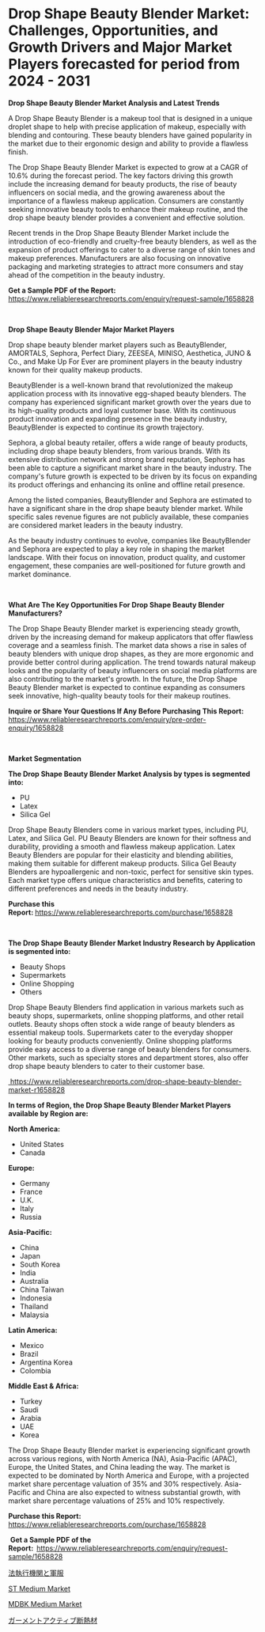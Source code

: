 <p><h1>Drop Shape Beauty Blender Market: Challenges, Opportunities, and Growth Drivers and Major Market Players forecasted for period from 2024 - 2031</h1></p><p><strong>Drop Shape Beauty Blender Market Analysis and Latest Trends</strong></p>
<p><p>A Drop Shape Beauty Blender is a makeup tool that is designed in a unique droplet shape to help with precise application of makeup, especially with blending and contouring. These beauty blenders have gained popularity in the market due to their ergonomic design and ability to provide a flawless finish.</p><p>The Drop Shape Beauty Blender Market is expected to grow at a CAGR of 10.6% during the forecast period. The key factors driving this growth include the increasing demand for beauty products, the rise of beauty influencers on social media, and the growing awareness about the importance of a flawless makeup application. Consumers are constantly seeking innovative beauty tools to enhance their makeup routine, and the drop shape beauty blender provides a convenient and effective solution.</p><p>Recent trends in the Drop Shape Beauty Blender Market include the introduction of eco-friendly and cruelty-free beauty blenders, as well as the expansion of product offerings to cater to a diverse range of skin tones and makeup preferences. Manufacturers are also focusing on innovative packaging and marketing strategies to attract more consumers and stay ahead of the competition in the beauty industry.</p></p>
<p><strong>Get a Sample PDF of the Report:&nbsp;</strong> <a href="https://www.reliableresearchreports.com/enquiry/request-sample/1658828">https://www.reliableresearchreports.com/enquiry/request-sample/1658828</a></p>
<p>&nbsp;</p>
<p><strong>Drop Shape Beauty Blender Major Market Players</strong></p>
<p><p>Drop shape beauty blender market players such as BeautyBlender, AMORTALS, Sephora, Perfect Diary, ZEESEA, MINISO, Aesthetica, JUNO & Co., and Make Up For Ever are prominent players in the beauty industry known for their quality makeup products.</p><p>BeautyBlender is a well-known brand that revolutionized the makeup application process with its innovative egg-shaped beauty blenders. The company has experienced significant market growth over the years due to its high-quality products and loyal customer base. With its continuous product innovation and expanding presence in the beauty industry, BeautyBlender is expected to continue its growth trajectory.</p><p>Sephora, a global beauty retailer, offers a wide range of beauty products, including drop shape beauty blenders, from various brands. With its extensive distribution network and strong brand reputation, Sephora has been able to capture a significant market share in the beauty industry. The company's future growth is expected to be driven by its focus on expanding its product offerings and enhancing its online and offline retail presence.</p><p>Among the listed companies, BeautyBlender and Sephora are estimated to have a significant share in the drop shape beauty blender market. While specific sales revenue figures are not publicly available, these companies are considered market leaders in the beauty industry.</p><p>As the beauty industry continues to evolve, companies like BeautyBlender and Sephora are expected to play a key role in shaping the market landscape. With their focus on innovation, product quality, and customer engagement, these companies are well-positioned for future growth and market dominance.</p></p>
<p>&nbsp;</p>
<p><strong>What Are The Key Opportunities For Drop Shape Beauty Blender Manufacturers?</strong></p>
<p><p>The Drop Shape Beauty Blender market is experiencing steady growth, driven by the increasing demand for makeup applicators that offer flawless coverage and a seamless finish. The market data shows a rise in sales of beauty blenders with unique drop shapes, as they are more ergonomic and provide better control during application. The trend towards natural makeup looks and the popularity of beauty influencers on social media platforms are also contributing to the market's growth. In the future, the Drop Shape Beauty Blender market is expected to continue expanding as consumers seek innovative, high-quality beauty tools for their makeup routines.</p></p>
<p><strong>Inquire or Share Your Questions If Any Before Purchasing This Report:</strong> <a href="https://www.reliableresearchreports.com/enquiry/pre-order-enquiry/1658828">https://www.reliableresearchreports.com/enquiry/pre-order-enquiry/1658828</a></p>
<p>&nbsp;</p>
<p><strong>Market Segmentation</strong></p>
<p><strong>The Drop Shape Beauty Blender Market Analysis by types is segmented into:</strong></p>
<p><ul><li>PU</li><li>Latex</li><li>Silica Gel</li></ul></p>
<p><p>Drop Shape Beauty Blenders come in various market types, including PU, Latex, and Silica Gel. PU Beauty Blenders are known for their softness and durability, providing a smooth and flawless makeup application. Latex Beauty Blenders are popular for their elasticity and blending abilities, making them suitable for different makeup products. Silica Gel Beauty Blenders are hypoallergenic and non-toxic, perfect for sensitive skin types. Each market type offers unique characteristics and benefits, catering to different preferences and needs in the beauty industry.</p></p>
<p><strong>Purchase this Report:&nbsp;</strong><a href="https://www.reliableresearchreports.com/purchase/1658828">https://www.reliableresearchreports.com/purchase/1658828</a></p>
<p>&nbsp;</p>
<p><strong>The Drop Shape Beauty Blender Market Industry Research by Application is segmented into:</strong></p>
<p><ul><li>Beauty Shops</li><li>Supermarkets</li><li>Online Shopping</li><li>Others</li></ul></p>
<p><p>Drop Shape Beauty Blenders find application in various markets such as beauty shops, supermarkets, online shopping platforms, and other retail outlets. Beauty shops often stock a wide range of beauty blenders as essential makeup tools. Supermarkets cater to the everyday shopper looking for beauty products conveniently. Online shopping platforms provide easy access to a diverse range of beauty blenders for consumers. Other markets, such as specialty stores and department stores, also offer drop shape beauty blenders to cater to their customer base.</p></p>
<p><a href="https://www.reliableresearchreports.com/drop-shape-beauty-blender-market-r1658828">&nbsp;https://www.reliableresearchreports.com/drop-shape-beauty-blender-market-r1658828</a></p>
<p><strong>In terms of Region, the Drop Shape Beauty Blender Market Players available by Region are:</strong></p>
<p>
    <p> <strong> North America: </strong>
        <ul>
            <li>United States</li>
            <li>Canada</li>
        </ul>
        </p> 
    <p> <strong> Europe: </strong>
        <ul>
            <li>Germany</li>
            <li>France</li>
            <li>U.K.</li>
            <li>Italy</li>
            <li>Russia</li>
        </ul>
        </p> 
    <p> <strong> Asia-Pacific: </strong>
        <ul>
            <li>China</li>
            <li>Japan</li>
            <li>South Korea</li>
            <li>India</li>
            <li>Australia</li>
            <li>China Taiwan</li>
            <li>Indonesia</li>
            <li>Thailand</li>
            <li>Malaysia</li>
        </ul>
        </p> 
    <p> <strong> Latin America: </strong>
        <ul>
            <li>Mexico</li>
            <li>Brazil</li>
            <li>Argentina Korea</li>
            <li>Colombia</li>
        </ul>
        </p> 
    <p> <strong> Middle East & Africa: </strong>
        <ul>
            <li>Turkey</li>
            <li>Saudi</li>
            <li>Arabia</li>
            <li>UAE</li>
            <li>Korea</li>
        </ul>
    </p>
    </p>
<p><p>The Drop Shape Beauty Blender market is experiencing significant growth across various regions, with North America (NA), Asia-Pacific (APAC), Europe, the United States, and China leading the way. The market is expected to be dominated by North America and Europe, with a projected market share percentage valuation of 35% and 30% respectively. Asia-Pacific and China are also expected to witness substantial growth, with market share percentage valuations of 25% and 10% respectively.</p></p>
<p><strong>Purchase this Report: </strong><a href="https://www.reliableresearchreports.com/purchase/1658828">https://www.reliableresearchreports.com/purchase/1658828</a></p>
<p>&nbsp;<strong>Get a Sample PDF of the Report:&nbsp;&nbsp;</strong><a href="https://www.reliableresearchreports.com/enquiry/request-sample/1658828">https://www.reliableresearchreports.com/enquiry/request-sample/1658828</a></p>
<p><strong></strong></p>
<p><p><a href="https://github.com/TerrellConn/Market-Research-Report-List-1/blob/main/579077996113.md">法執行機関と軍服</a></p><p><a href="https://github.com/jsmusil/Market-Research-Report-List-3/blob/main/st-medium-market.md">ST Medium Market</a></p><p><a href="https://github.com/bmorecock/Market-Research-Report-List-3/blob/main/mdbk-medium-market.md">MDBK Medium Market</a></p><p><a href="https://github.com/RandallRunte2023/Market-Research-Report-List-1/blob/main/733525996114.md">ガーメントアクティブ断熱材</a></p></p>